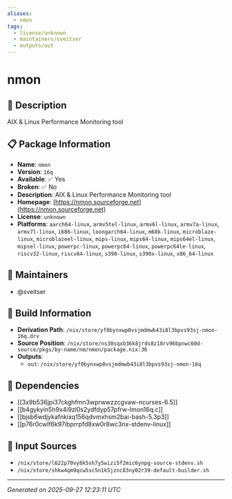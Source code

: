 ```yaml
---
aliases:
  - nmon
tags:
  - license/unknown
  - maintainers/sveitser
  - outputs/out
---
```


# nmon

## 📝 Description

AIX & Linux Performance Monitoring tool

## 📋 Package Information

- **Name**: `nmon`
- **Version**: `16q`
- **Available**: ✅ Yes
- **Broken**: ✅ No
- **Description**: AIX & Linux Performance Monitoring tool
- **Homepage**: [https://nmon.sourceforge.net](https://nmon.sourceforge.net)
- **License**: `unknown`
- **Platforms**: `aarch64-linux`, `armv5tel-linux`, `armv6l-linux`, `armv7a-linux`, `armv7l-linux`, `i686-linux`, `loongarch64-linux`, `m68k-linux`, `microblaze-linux`, `microblazeel-linux`, `mips-linux`, `mips64-linux`, `mips64el-linux`, `mipsel-linux`, `powerpc-linux`, `powerpc64-linux`, `powerpc64le-linux`, `riscv32-linux`, `riscv64-linux`, `s390-linux`, `s390x-linux`, `x86_64-linux`
## 👥 Maintainers

- @sveitser


## 🔧 Build Information

- **Derivation Path**: `/nix/store/yf0bynxwp0vsjmdmwb43i8l3bpvs93sj-nmon-16q.drv`
- **Source Position**: `/nix/store/ns30sqxb36k8jrds8z18rv96bpnwc60d-source/pkgs/by-name/nm/nmon/package.nix:36`
- **Outputs**:
  - `out`:  `/nix/store/yf0bynxwp0vsjmdmwb43i8l3bpvs93sj-nmon-16q`

## 🔗 Dependencies

- [[3x9b536jpi37ckghfmn3wprwwzzcgvaw-ncurses-6.5]]
- [[b4gykyin5h9x4i9zl0s2ydfdyp57pfrw-lmon16q.c]]
- [[bjsb6wdjykafnkixq156qdvmxhsm2bai-bash-5.3p3]]
- [[p76r0cwlf6k97ibprrpfd8xw0r8wc3nx-stdenv-linux]]

## 📁 Input Sources

- `/nix/store/l622p70vy8k5sh7y5wizi5f2mic6ynpg-source-stdenv.sh`
- `/nix/store/shkw4qm9qcw5sc5n1k5jznc83ny02r39-default-builder.sh`

---
*Generated on 2025-09-27 12:23:11 UTC*
